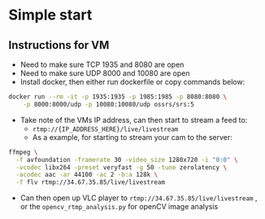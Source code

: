 # Simple start

## Instructions for VM 
- Need to make sure TCP 1935 and 8080 are open 
- Need to make sure UDP 8000 and 10080 are open 
- Install docker, then either run dockerfile or copy commands below: 

```bash
docker run --rm -it -p 1935:1935 -p 1985:1985 -p 8080:8080 \
    -p 8000:8000/udp -p 10080:10080/udp ossrs/srs:5
```

- Take note of the VMs IP address, can then start to stream a feed to: 
    - `rtmp://{IP_ADDRESS_HERE}/live/livestream` 
    - As a example, for starting to stream your cam to the server: 
```bash
ffmpeg \
  -f avfoundation -framerate 30 -video_size 1280x720 -i "0:0" \
  -vcodec libx264 -preset veryfast -g 50 -tune zerolatency \
  -acodec aac -ar 44100 -ac 2 -b:a 128k \
  -f flv rtmp://34.67.35.85/live/livestream
```
- Can then open up VLC player to `rtmp://34.67.35.85/live/livestream` , or the `opencv_rtmp_analysis.py` for openCV image analysis 

